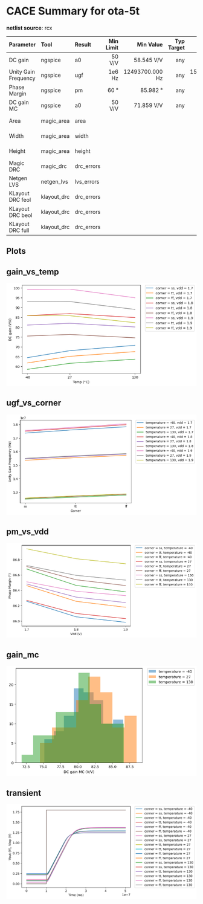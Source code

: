 
# CACE Summary for ota-5t

**netlist source**: rcx

|      Parameter       |         Tool         |     Result      | Min Limit  |  Min Value   | Typ Target |  Typ Value   | Max Limit  |  Max Value   |  Status  |
| :------------------- | :------------------- | :-------------- | ---------: | -----------: | ---------: | -----------: | ---------: | -----------: | :------: |
| DC gain              | ngspice              | a0                   |          50 V/V | 58.545 V/V |          any | 81.080 V/V |          any | 99.356 V/V |   Pass ✅    |
| Unity Gain Frequency | ngspice              | ugf                  |          1e6 Hz | 12493700.000 Hz |          any | 15658200.000 Hz |          any | 18065200.000 Hz |   Pass ✅    |
| Phase Margin         | ngspice              | pm                   |            60 ° |   85.982 ° |          any |   86.459 ° |          any |   86.938 ° |   Pass ✅    |
| DC gain MC           | ngspice              | a0                   |          50 V/V | 71.859 V/V |          any | 81.469 V/V |          any | 88.487 V/V |   Pass ✅    |
| Area                 | magic_area           | area                 |               ​ |          ​ |            ​ |          ​ |      600 µm² | 546.975 µm² |   Pass ✅    |
| Width                | magic_area           | width                |               ​ |          ​ |            ​ |          ​ |          any |  17.000 µm |   Pass ✅    |
| Height               | magic_area           | height               |               ​ |          ​ |            ​ |          ​ |          any |  32.175 µm |   Pass ✅    |
| Magic DRC            | magic_drc            | drc_errors           |               ​ |          ​ |            ​ |          ​ |            0 |          0 |   Pass ✅    |
| Netgen LVS           | netgen_lvs           | lvs_errors           |               ​ |          ​ |            ​ |          ​ |            0 |          0 |   Pass ✅    |
| KLayout DRC feol     | klayout_drc          | drc_errors           |               ​ |          ​ |            ​ |          ​ |            0 |          0 |   Pass ✅    |
| KLayout DRC beol     | klayout_drc          | drc_errors           |               ​ |          ​ |            ​ |          ​ |            0 |          0 |   Pass ✅    |
| KLayout DRC full     | klayout_drc          | drc_errors           |               ​ |          ​ |            ​ |          ​ |            0 |          0 |   Pass ✅    |


## Plots

## gain_vs_temp

![gain_vs_temp](./ota-5t/rcx/gain_vs_temp.png)

## ugf_vs_corner

![ugf_vs_corner](./ota-5t/rcx/ugf_vs_corner.png)

## pm_vs_vdd

![pm_vs_vdd](./ota-5t/rcx/pm_vs_vdd.png)

## gain_mc

![gain_mc](./ota-5t/rcx/gain_mc.png)

## transient

![transient](./ota-5t/rcx/transient.svg)
